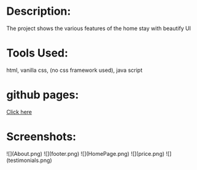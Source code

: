 <!DOCTYPE html>
<html lang="en">
<head>
    <meta charset="UTF-8">
    <meta http-equiv="X-UA-Compatible" content="IE=edge">
    <meta name="viewport" content="width=device-width, initial-scale=1.0">
    <title>Document</title>
</head>
<body>
    <h1>Description: </h1><p>The project shows the various features of the home stay with beautify UI</p>
    <h1>Tools Used: </h1><p>html, vanilla css, (no css framework used), java script</p>
    <h1>github pages: </h1><a href="http://">Click here</a>
    <h1>Screenshots: </h1>
</body>
</html>
![](About.png)
![](footer.png)
![](HomePage.png)
![](price.png)
![](testimonials.png)
